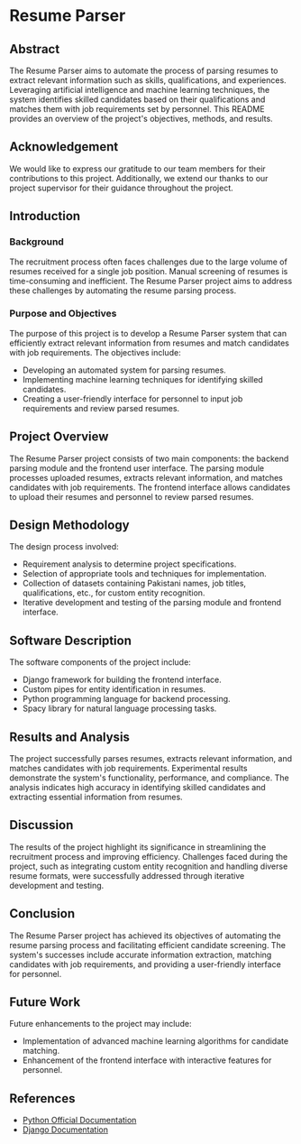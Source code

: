 # Resume Parser

## Abstract
The Resume Parser aims to automate the process of parsing resumes to extract relevant information such as skills, qualifications, and experiences. Leveraging artificial intelligence and machine learning techniques, the system identifies skilled candidates based on their qualifications and matches them with job requirements set by personnel. This README provides an overview of the project's objectives, methods, and results.

## Acknowledgement
We would like to express our gratitude to our team members for their contributions to this project. Additionally, we extend our thanks to our project supervisor for their guidance throughout the project.

## Introduction
### Background
The recruitment process often faces challenges due to the large volume of resumes received for a single job position. Manual screening of resumes is time-consuming and inefficient. The Resume Parser project aims to address these challenges by automating the resume parsing process.

### Purpose and Objectives
The purpose of this project is to develop a Resume Parser system that can efficiently extract relevant information from resumes and match candidates with job requirements. The objectives include:
- Developing an automated system for parsing resumes.
- Implementing machine learning techniques for identifying skilled candidates.
- Creating a user-friendly interface for personnel to input job requirements and review parsed resumes.

## Project Overview
The Resume Parser project consists of two main components: the backend parsing module and the frontend user interface. The parsing module processes uploaded resumes, extracts relevant information, and matches candidates with job requirements. The frontend interface allows candidates to upload their resumes and personnel to review parsed resumes.

## Design Methodology
The design process involved:
- Requirement analysis to determine project specifications.
- Selection of appropriate tools and techniques for implementation.
- Collection of datasets containing Pakistani names, job titles, qualifications, etc., for custom entity recognition.
- Iterative development and testing of the parsing module and frontend interface.

## Software Description
The software components of the project include:
- Django framework for building the frontend interface.
- Custom pipes for entity identification in resumes.
- Python programming language for backend processing.
- Spacy library for natural language processing tasks.

## Results and Analysis
The project successfully parses resumes, extracts relevant information, and matches candidates with job requirements. Experimental results demonstrate the system's functionality, performance, and compliance. The analysis indicates high accuracy in identifying skilled candidates and extracting essential information from resumes.

## Discussion
The results of the project highlight its significance in streamlining the recruitment process and improving efficiency. Challenges faced during the project, such as integrating custom entity recognition and handling diverse resume formats, were successfully addressed through iterative development and testing.

## Conclusion
The Resume Parser project has achieved its objectives of automating the resume parsing process and facilitating efficient candidate screening. The system's successes include accurate information extraction, matching candidates with job requirements, and providing a user-friendly interface for personnel.

## Future Work
Future enhancements to the project may include:
- Implementation of advanced machine learning algorithms for candidate matching.
- Enhancement of the frontend interface with interactive features for personnel.

## References
- [Python Official Documentation](https://www.python.org/doc/)
- [Django Documentation](https://docs.djangoproject.com/)
